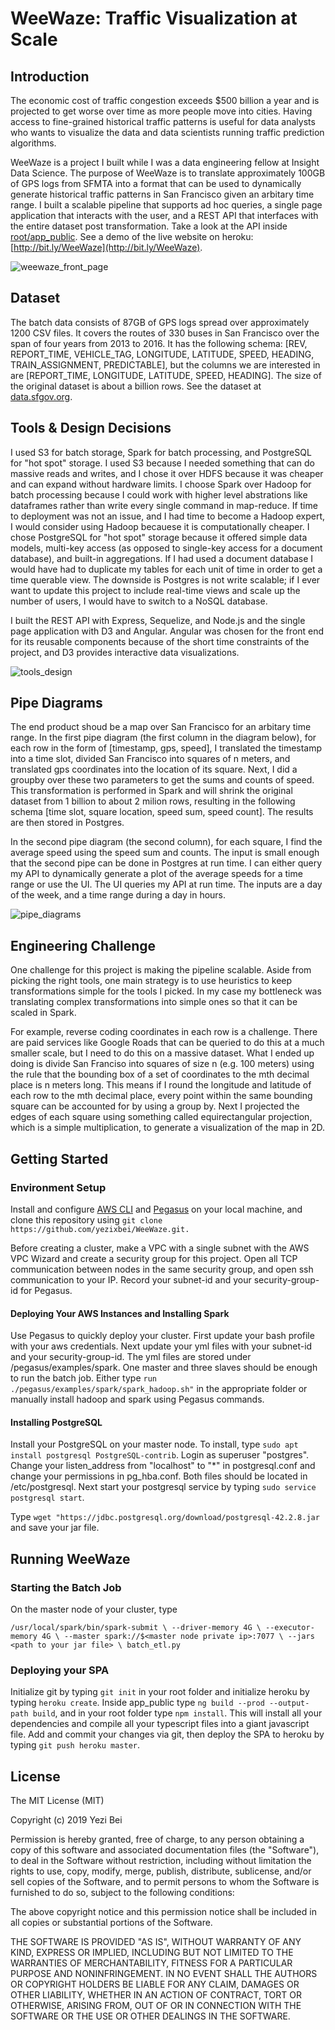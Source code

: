 # WeeWaze: Traffic Visualization at Scale

## Introduction

The economic cost of traffic congestion exceeds $500 billion a year and is projected to get worse over time as more people move into cities. Having access to fine-grained historical traffic patterns is useful for data analysts who wants to visualize the data and data scientists running traffic prediction algorithms. 

WeeWaze is a project I built while I was a data engineering fellow at Insight Data Science. The purpose of WeeWaze is to translate approximately 100GB of GPS logs from SFMTA into a format that can be used to dynamically generate historical traffic patterns in San Francisco given an arbitary time range.  I built a scalable pipeline that supports ad hoc queries, a single page application that interacts with the user, and a REST API that interfaces with the entire dataset post transformation.  Take a look at the API inside [root/app_public](https://github.com/yezixbei/WeeWaze/tree/master/app_api).  See a demo of the live website on heroku:  [http://bit.ly/WeeWaze](http://bit.ly/WeeWaze).

![weewaze_front_page](app_public/src/assets/pics/weewaze_front_page.png)



## Dataset

The batch data consists of 87GB of GPS logs spread over approximately 1200 CSV files.  It covers the routes of 330 buses in San Francisco over the span of four years from 2013 to 2016. It has the following schema: [REV, REPORT_TIME, VEHICLE_TAG, LONGITUDE, LATITUDE, SPEED, HEADING, TRAIN_ASSIGNMENT, PREDICTABLE], but the columns we are interested in are [REPORT_TIME, LONGITUDE, LATITUDE, SPEED, HEADING]. The size of the original dataset is about a billion rows.  See the dataset at [data.sfgov.org](https://data.sfgov.org/Transportation/Historical-raw-AVL-GPS-data/5fk7-ivit).



## Tools & Design Decisions

I used S3 for batch storage, Spark for batch processing, and PostgreSQL for "hot spot" storage. I used S3 because I needed something that can do massive reads and writes, and I chose it over HDFS because it was cheaper and can expand without hardware limits. I choose Spark over Hadoop for batch processing because I could work with higher level abstrations like dataframes rather than write every single command in map-reduce. If time to deployment was not an issue, and I had time to become a Hadoop expert, I would consider using Hadoop becauese it is computationally cheaper. I chose PostgreSQL for "hot spot" storage because it offered simple data models, multi-key access (as opposed to single-key access for a document database), and built-in aggregations.  If I had used a document database I would have had to duplicate my tables for each unit of time in order to get a time querable view.  The downside is Postgres is not write scalable; if I ever want to update this project to include real-time views and scale up the number of users, I would have to switch to a NoSQL database.

I built the REST API with Express, Sequelize, and Node.js and the single page application with D3 and Angular. Angular was chosen for the front end for its reusable components because of the short time constraints of the project, and D3 provides interactive data visualizations. 

![tools_design](app_public/src/assets/pics/tools_design.png)



## Pipe Diagrams

The end product shoud be a map over San Francisco for an arbitary time range. In the first pipe diagram (the first column in the diagram below), for each row in the form of [timestamp, gps, speed], I translated the timestamp into a time slot, divided San Francisco into squares of n meters, and translated gps coordinates into the location of its square. Next,  I did a groupby over these two parameters to get the sums and counts of speed. This transformation is performed in Spark and will shrink the original dataset from 1 billion to about 2 milion rows, resulting in the following schema [time slot, square location, speed sum, speed count]. The results are then stored in Postgres. 

In the second pipe diagram (the second column), for each square, I find the average speed using the speed sum and counts.  The input is small enough that the second pipe can be done in Postgres at run time.  I can either query my API to dynamically generate a plot of the average speeds for a time range or use the UI. The UI queries my API at run time. The inputs are a day of the week, and a time range during a day in hours. 



![pipe_diagrams](app_public/src/assets/pics/pipe_diagrams.png)



## Engineering Challenge

One challenge for this project is making the pipeline scalable. Aside from picking the right tools, one main strategy is to use heuristics to keep transformations simple for the tools I picked.  In my case my  bottleneck was translating complex transformations into simple ones so that it can be scaled in Spark. 

For example, reverse coding coordinates in each row is a challenge. There are paid services like Google Roads that can be queried to do this at a much smaller scale, but I need to do this on a massive dataset. What I ended up doing is divide San Franciso into squares of size n (e.g. 100 meters) using the rule that the bounding box of a set of coordinates to the mth decimal place is n meters long. This means if I round the longitude and latitude of each row to the mth decimal place, every point within the same bounding square can be accounted for by using a group by.  Next I projected the edges of each square using something called equirectangular projection, which is a simple multiplication, to generate a visualization of the map in 2D. 



## Getting Started

### Environment Setup

Install and configure [AWS CLI](https://aws.amazon.com/cli/) and [Pegasus](https://github.com/InsightDataScience/pegasus) on your local machine, and clone this repository using `git clone https://github.com/yezixbei/WeeWaze.git.`  

Before creating a cluster, make a VPC with a single subnet with the AWS VPC Wizard and create a security group for this project.  Open all TCP communication between nodes in the same security group, and open ssh communication to your IP. Record your subnet-id and your security-group-id for Pegasus.

<h4>Deploying Your AWS Instances and Installing Spark
</h5>

Use Pegasus to quickly deploy your cluster.  First update your bash profile with your aws credentials.  Next update your yml files with your subnet-id and your security-group-id. The yml files are stored under /pegasus/examples/spark. One master and three slaves should be enough to run the batch job. Either type `run ./pegasus/examples/spark/spark_hadoop.sh"` in the appropriate folder or manually install hadoop and spark using Pegasus commands.

<h4>Installing PostgreSQL
  
</h4>

Install your PostgreSQL on your master node. To install, type `sudo apt install postgresql PostgreSQL-contrib`.  Login as superuser "postgres". Change your listen_address from "localhost" to "*" in postgresql.conf and change your permissions in pg_hba.conf.  Both files should be located in /etc/postgresql. Next start your postgresql service by typing `sudo service postgresql start`.

Type `wget "https://jdbc.postgresql.org/download/postgresql-42.2.8.jar` and save your jar file.



## Running WeeWaze

### Starting the Batch Job

On the master node of your cluster, type 

`/usr/local/spark/bin/spark-submit \
	--driver-memory 4G \
    --executor-memory 4G \
	--master spark://$<master node private ip>:7077 \
    --jars <path to your jar file> \
    batch_etl.py`

### Deploying your SPA

Initialize git by typing `git init` in your root folder and initialize heroku by typing `heroku create`.  Inside app_public type `ng build --prod --output-path build`, and in your root folder type `npm install`. This will install all your dependencies and compile all your typescript files into a giant javascript file.   Add and commit your changes via git, then deploy the SPA to heroku by typing `git push heroku master`.



## License

The MIT License (MIT)

Copyright (c) 2019 Yezi Bei

Permission is hereby granted, free of charge, to any person obtaining a copy of this software and associated documentation files (the "Software"), to deal in the Software without restriction, including without limitation the rights to use, copy, modify, merge, publish, distribute, sublicense, and/or sell copies of the Software, and to permit persons to whom the Software is furnished to do so, subject to the following conditions:

The above copyright notice and this permission notice shall be included in all copies or substantial portions of the Software.

THE SOFTWARE IS PROVIDED "AS IS", WITHOUT WARRANTY OF ANY KIND, EXPRESS OR IMPLIED, INCLUDING BUT NOT LIMITED TO THE WARRANTIES OF MERCHANTABILITY, FITNESS FOR A PARTICULAR PURPOSE AND NONINFRINGEMENT. IN NO EVENT SHALL THE AUTHORS OR COPYRIGHT HOLDERS BE LIABLE FOR ANY CLAIM, DAMAGES OR OTHER LIABILITY, WHETHER IN AN ACTION OF CONTRACT, TORT OR OTHERWISE, ARISING FROM, OUT OF OR IN CONNECTION WITH THE SOFTWARE OR THE USE OR OTHER DEALINGS IN THE SOFTWARE.